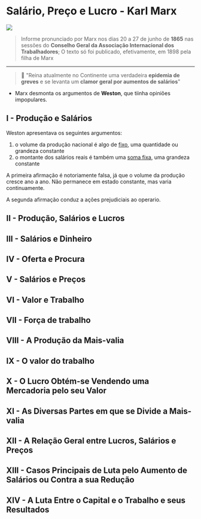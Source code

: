 # Salário, Preço e Lucro - Karl Marx
![](https://d1pkzhm5uq4mnt.cloudfront.net/imagens/capas/_09f7e96510dee2ffce87472cb9a4964f08b521f7.jpg)
> Informe pronunciado por Marx nos dias 20 a 27 de junho de **1865** nas sessões do **Conselho Geral da Associação Internacional dos Trabalhadores**;
> O texto só foi publicado, efetivamente, em 1898 pela filha de Marx
<hr> </hr>

> 💭 "Reina atualmente no Continente uma verdadeira **epidemia de greves** e se levanta um **clamor geral por aumentos de salários**"

- Marx desmonta os argumentos de **Weston**, que tiinha opiniões impopulares.

## I - Produção e Salários
Weston apresentava os seguintes argumentos:
1. o volume da produção nacional é algo de <ins>fixo</ins>, uma quantidade ou grandeza constante
2. o montante dos salários reais é também uma <ins>soma fixa</ins>, uma grandeza constante
   
A primeira afirmação é notoriamente falsa, já que o volume da produção cresce ano a ano. Não permanece em estado constante, mas varia continuamente.

A segunda afirmação conduz a ações prejudiciais ao operario. 

## II - Produção, Salários e Lucros
## III - Salários e Dinheiro
## IV - Oferta e Procura
## V - Salários e Preços
## VI - Valor e Trabalho
## VII - Força de trabalho
## VIII - A Produção da Mais-valia
## IX - O valor do trabalho
## X - O Lucro Obtém-se Vendendo uma Mercadoria pelo seu Valor
## XI - As Diversas Partes em que se Divide a Mais-valia
## XII - A Relação Geral entre Lucros, Salários e Preços
## XIII - Casos Principais de Luta pelo Aumento de Salários ou Contra a sua Redução
## XIV - A Luta Entre o Capital e o Trabalho e seus Resultados
